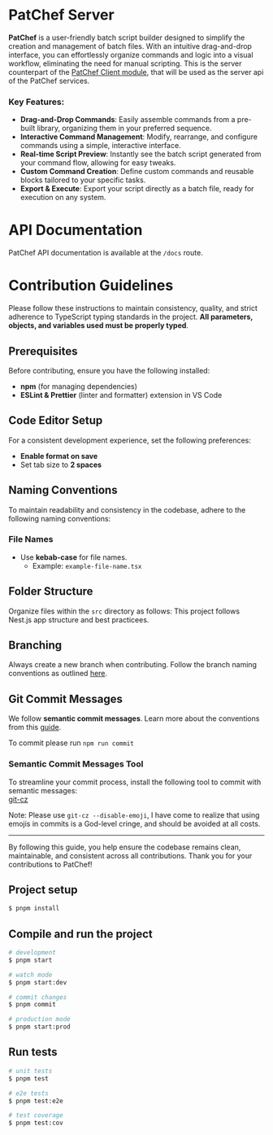# PatChef Server

**PatChef** is a user-friendly batch script builder designed to simplify the creation and management of batch files. With an intuitive drag-and-drop interface, you can effortlessly organize commands and logic into a visual workflow, eliminating the need for manual scripting. This is the server counterpart of the [PatChef Client module](https://github.com/6ixB/patchef-client), that will be used as the server api of the PatChef services.

### Key Features:

- **Drag-and-Drop Commands**: Easily assemble commands from a pre-built library, organizing them in your preferred sequence.
- **Interactive Command Management**: Modify, rearrange, and configure commands using a simple, interactive interface.
- **Real-time Script Preview**: Instantly see the batch script generated from your command flow, allowing for easy tweaks.
- **Custom Command Creation**: Define custom commands and reusable blocks tailored to your specific tasks.
- **Export & Execute**: Export your script directly as a batch file, ready for execution on any system.

# API Documentation

PatChef API documentation is available at the `/docs` route.

# Contribution Guidelines

Please follow these instructions to maintain consistency, quality, and strict adherence to TypeScript typing standards in the project. **All parameters, objects, and variables used must be properly typed**.

## Prerequisites

Before contributing, ensure you have the following installed:

- **npm** (for managing dependencies)
- **ESLint & Prettier** (linter and formatter) extension in VS Code

## Code Editor Setup

For a consistent development experience, set the following preferences:

- **Enable format on save**
- Set tab size to **2 spaces**

## Naming Conventions

To maintain readability and consistency in the codebase, adhere to the following naming conventions:

### File Names

- Use **kebab-case** for file names.
  - Example: `example-file-name.tsx`

## Folder Structure

Organize files within the `src` directory as follows:
This project follows Nest.js app structure and best practicees.

## Branching

Always create a new branch when contributing. Follow the branch naming conventions as outlined [here](https://medium.com/@abhay.pixolo/naming-conventions-for-git-branches-a-cheatsheet-8549feca2534).

## Git Commit Messages

We follow **semantic commit messages**. Learn more about the conventions from this [guide](https://gist.github.com/joshbuchea/6f47e86d2510bce28f8e7f42ae84c716).

To commit please run `npm run commit`

### Semantic Commit Messages Tool

To streamline your commit process, install the following tool to commit with semantic messages:  
[git-cz](https://github.com/streamich/git-cz)

Note: Please use `git-cz --disable-emoji`,
I have come to realize that using emojis in commits is a God-level cringe, and should be avoided at all costs.

---

By following this guide, you help ensure the codebase remains clean, maintainable, and consistent across all contributions. Thank you for your contributions to PatChef!

## Project setup

```bash
$ pnpm install
```

## Compile and run the project

```bash
# development
$ pnpm start

# watch mode
$ pnpm start:dev

# commit changes
$ pnpm commit

# production mode
$ pnpm start:prod
```

## Run tests

```bash
# unit tests
$ pnpm test

# e2e tests
$ pnpm test:e2e

# test coverage
$ pnpm test:cov
```
